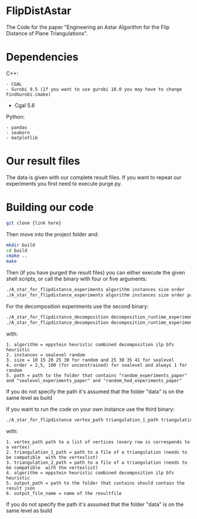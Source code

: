 # FlipDistAstar
The Code for the paper "Engineering an Astar Algorithm for the Flip Distance of Plane Triangulations".

# Dependencies
C++:

	- CGAL
	- Gurobi 9.5 (If you want to use gurobi 10.0 you may have to change FindGurobi.cmake)
  - Cgal 5.6

Python:

 	- pandas
	- seaborn
 	- matplotlib



# Our result files
The data is given with our complete result files. If you want to repeat our experiments you first need to execute purge.py.



# Building our code 
```bash
git clone {link here}
```
Then move into the project folder and:
```bash
mkdir build
cd build
cmake ..
make 
```

Then (if you have purged the result files) you can either execute the given shell scripts, or call the binary with four or five arguments:
```bash
./A_star_for_flipdistance_experiments algorithm instances size order 
./A_star_for_flipdistance_experiments algorithm instances size order path
```
For the decomposition experiments use the second binary:
```bash
./A_star_for_flipdistance_decomposition decomposition_runtime_experiments
./A_star_for_flipdistance_decomposition decomposition_runtime_experiments path
```
with:

	1. algorithm = eppstein heuristic combined decomposition ilp bfs heuristic
	2. instances = sealevel random
	3. size = 10 15 20 25 30 for random and 25 30 35 41 for sealevel
	4. order = 2,5, 100 (for unconstrained) for sealevel and always 1 for random
	5. path = path to the folder that contains "random_experiments_paper" and "sealevel_experiments_paper" and "random_hod_experiments_paper"

If you do not specify the path it's assumed that the folder "data" is on the same level as build


If you want to run the code on your own instance use the third binary:
```bash
./A_star_for_flipdistance vertex_path triangulation_1_path triangulation_2_path algorithm output_path output_file_name
```
with:

	1. vertex_path path to a list of vertices (every row is corresponds to a vertex) 
	2. triangulation_1_path = path to a file of a triangulation (needs to be compatible  with the vertexlist)
	3. triangulation_2_path = path to a file of a triangulation (needs to be compatible  with the vertexlist)
	4. algorithm = eppstein heuristic combined decomposition ilp bfs heuristic
	5. output_path = path to the folder that contains should contain the result json
 	6. output_file_name = name of the resultfile

If you do not specify the path it's assumed that the folder "data" is on the same level as build

